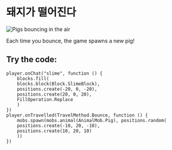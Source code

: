 # 돼지가 떨어진다

![Pigs bouncing in the air](/static/mods/bouncing-pigs.jpg)

Each time you bounce, the game spawns a new pig!

## Try the code:

```blocks
player.onChat("slime", function () {
    blocks.fill(
    blocks.block(Block.SlimeBlock),
    positions.create(-20, 0, -20),
    positions.create(20, 0, 20),
    FillOperation.Replace
    )
})
player.onTravelled(TravelMethod.Bounce, function () {
    mobs.spawn(mobs.animal(AnimalMob.Pig), positions.random(
    positions.create(-10, 20, -10),
    positions.create(10, 20, 10)
    ))
})
```
